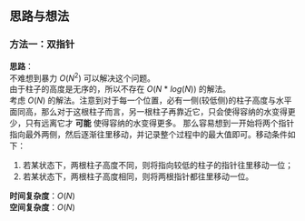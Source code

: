 ## 思路与想法
### 方法一：双指针
**思路**：  
不难想到暴力 *O*(*N*<sup>2</sup>) 可以解决这个问题。  
由于柱子的高度是无序的，所以不存在 *O*(*N* * *log*(*N*)) 的解法。  
考虑 *O*(*N*) 的解法。注意到对于每一个位置，必有一侧(较低侧)的柱子高度与水平面同高，那么对于这根柱子而言，另一根柱子再靠近它，只会使得容纳的水变得更少，只有远离它才 **可能** 使得容纳的水变得更多。
那么容易想到一开始将两个指针指向最外两侧，然后逐渐往里移动，并记录整个过程中的最大值即可。移动条件如下：  
1. 若某状态下，两根柱子高度不同，则将指向较低的柱子的指针往里移动一位；  
2. 若某状态下，两根柱子高度相同，则将两根指针都往里移动一位。


**时间复杂度**：*O*(*N*)  
**空间复杂度**：*O*(*N*)
